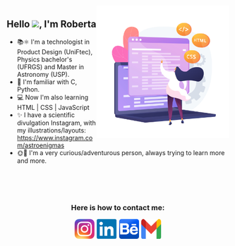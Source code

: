 <img align="right" width=300 src="./Images/girl.jpg"/>

<!-- <img align='right' width=200 src="assets/gummy-programming.svg"> -->

## **Hello <img src="https://raw.githubusercontent.com/kaueMarques/kaueMarques/master/hi.gif" height="30px">, I'm Roberta**

- 📚⚛ I'm a technologist in Product Design (UniFtec), Physics bachelor's (UFRGS) and Master in Astronomy (USP).
- 📝 I'm familiar with C, Python.
- 💻 Now I'm also learning HTML | CSS | JavaScript
- ✨ I have a scientific divulgation Instagram, with my illustrations/layouts: https://www.instagram.com/astroenigmas
- 🌞🌛 I'm a very curious/adventurous person, always trying to learn more and more.

<br>
<br>
<br>

<div align="center">

### **Here is how to contact me:**

<div style="display: flex; align-items: center; justify-content: center; gap: 0.4em">

<a href="https://www.instagram.com/astroenigma/" target="_blank">
<img width=45 src="./Images/insta.png">
</a>

<a href="https://www.linkedin.com/in/robertarazera//" target="_blank">
<img width=45 src="./Images/linkedin.png">
</a>

<a href="https://behance.net/costayasmin" target="_blank">
<img width=45 height=45 src="./Images/be.png">
</a>

<a href="mailto:roberta.razera@usp.br" target="_blank">
<img width=45 height=45 src="./Images/mail.png">
</a>

</div>
</div>
